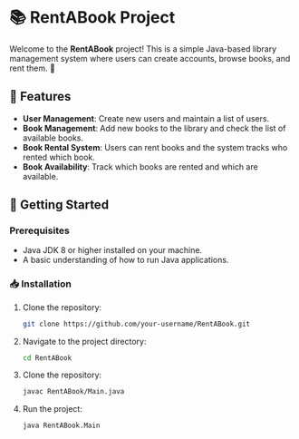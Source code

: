 # 📚 RentABook Project

Welcome to the **RentABook** project! This is a simple Java-based library management system where users can create accounts, browse books, and rent them. 📖

## 🌟 Features

- **User Management**: Create new users and maintain a list of users.
- **Book Management**: Add new books to the library and check the list of available books.
- **Book Rental System**: Users can rent books and the system tracks who rented which book.
- **Book Availability**: Track which books are rented and which are available.

## 🚀 Getting Started

### Prerequisites

- Java JDK 8 or higher installed on your machine.
- A basic understanding of how to run Java applications.

### 📥 Installation

1. Clone the repository:

   ```bash
   git clone https://github.com/your-username/RentABook.git
   ```

2. Navigate to the project directory:

   ```bash
   cd RentABook
   ```

3. Clone the repository:

   ```bash
   javac RentABook/Main.java

   ```

4. Run the project:

   ```bash
   java RentABook.Main


   ```
